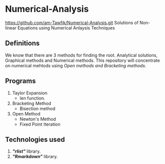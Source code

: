 # Numerical-Analysis
<https://github.com/am-Tawfik/Numerical-Analysis.git>
Solutions of Non-linear Equations using Numerical Anlaysis Techniques 
## Definitions
We know that there are 3 methods for finding the root. Analytical solutions, Graphical methods and Numerical methods. 
This repository will concentrate on numerical mehtods using _Open methods and Bracketing methods_. 
## Programs
1. Taylor Expansion
   - len function.
2. Bracketing Method
   - Bisection method
3. Open Method
   - Newton's Method
   - Fixed Point Iteration

## Technologies used 
1. ***"rlist"*** library. <!-- to get the output in a list to make it a dataframe.-->
2. ***"Rmarkdown"*** library.<!-- to put the codes as a notbook. -->
